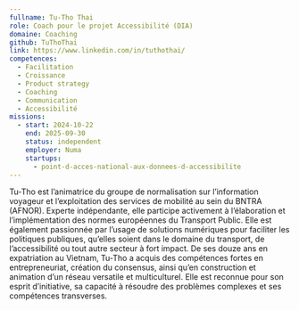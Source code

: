 ```yaml
---
fullname: Tu-Tho Thai
role: Coach pour le projet Accessibilité (DIA)
domaine: Coaching
github: TuThoThai
link: https://www.linkedin.com/in/tuthothai/
competences:
  - Facilitation
  - Croissance
  - Product strategy
  - Coaching
  - Communication
  - Accessibilité
missions:
  - start: 2024-10-22
    end: 2025-09-30
    status: independent
    employer: Numa
    startups:
      - point-d-acces-national-aux-donnees-d-accessibilite
---
```

Tu-Tho est l’animatrice du groupe de normalisation sur l’information voyageur et l’exploitation des services de mobilité au sein du BNTRA (AFNOR). Experte indépendante, elle participe activement à l’élaboration et l’implémentation des normes européennes du Transport Public. 
Elle est également passionnée par l’usage de solutions numériques pour faciliter les politiques publiques, qu’elles soient dans le domaine du transport, de l’accessibilité ou tout autre secteur à fort impact. 
De ses douze ans en expatriation au Vietnam, Tu-Tho a acquis des compétences fortes en entrepreneuriat, création du consensus, ainsi qu’en construction et animation d’un réseau versatile et multiculturel. Elle est reconnue pour son esprit d’initiative, sa capacité à résoudre des problèmes complexes et ses compétences transverses. 